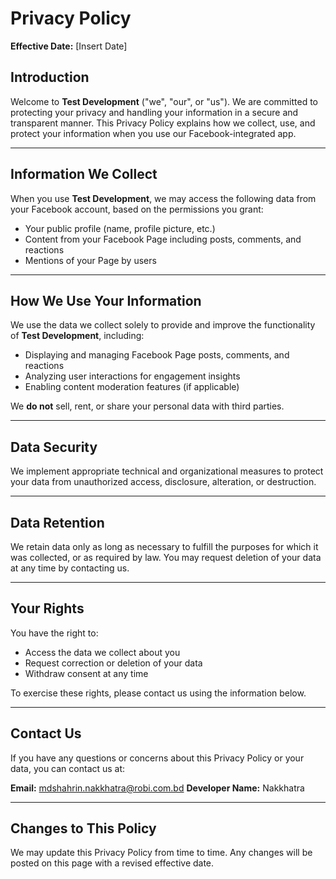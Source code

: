 # Privacy Policy

**Effective Date:** [Insert Date]

## Introduction

Welcome to **Test Development** ("we", "our", or "us"). We are committed to protecting your privacy and handling your information in a secure and transparent manner. This Privacy Policy explains how we collect, use, and protect your information when you use our Facebook-integrated app.

---

## Information We Collect

When you use **Test Development**, we may access the following data from your Facebook account, based on the permissions you grant:

- Your public profile (name, profile picture, etc.)
- Content from your Facebook Page including posts, comments, and reactions
- Mentions of your Page by users

---

## How We Use Your Information

We use the data we collect solely to provide and improve the functionality of **Test Development**, including:

- Displaying and managing Facebook Page posts, comments, and reactions
- Analyzing user interactions for engagement insights
- Enabling content moderation features (if applicable)

We **do not** sell, rent, or share your personal data with third parties.

---

## Data Security

We implement appropriate technical and organizational measures to protect your data from unauthorized access, disclosure, alteration, or destruction.

---

## Data Retention

We retain data only as long as necessary to fulfill the purposes for which it was collected, or as required by law. You may request deletion of your data at any time by contacting us.

---

## Your Rights

You have the right to:

- Access the data we collect about you
- Request correction or deletion of your data
- Withdraw consent at any time

To exercise these rights, please contact us using the information below.

---

## Contact Us

If you have any questions or concerns about this Privacy Policy or your data, you can contact us at:

**Email:** mdshahrin.nakkhatra@robi.com.bd
**Developer Name:** Nakkhatra

---

## Changes to This Policy

We may update this Privacy Policy from time to time. Any changes will be posted on this page with a revised effective date.
